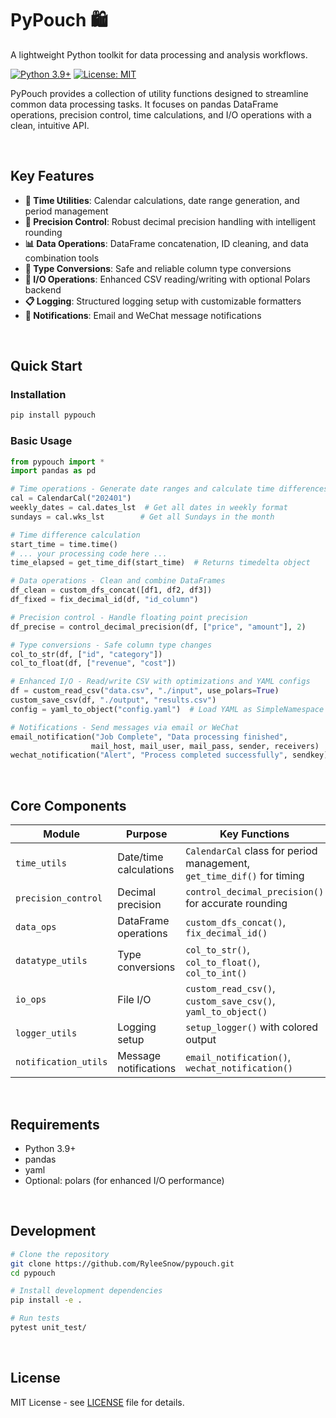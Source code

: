 # PyPouch 🛍️

A lightweight Python toolkit for data processing and analysis workflows.

[![Python 3.9+](https://img.shields.io/badge/python-3.9+-blue.svg)](https://www.python.org/downloads/)
[![License: MIT](https://img.shields.io/badge/License-MIT-yellow.svg)](https://opensource.org/licenses/MIT)

PyPouch provides a collection of utility functions designed to streamline common data processing tasks. It focuses on pandas DataFrame operations, precision control, time calculations, and I/O operations with a clean, intuitive API.

<br>

## Key Features

- **📅 Time Utilities**: Calendar calculations, date range generation, and period management
- **🔢 Precision Control**: Robust decimal precision handling with intelligent rounding
- **📊 Data Operations**: DataFrame concatenation, ID cleaning, and data combination tools  
- **🔄 Type Conversions**: Safe and reliable column type conversions
- **📁 I/O Operations**: Enhanced CSV reading/writing with optional Polars backend
- **📋 Logging**: Structured logging setup with customizable formatters
- **📢 Notifications**: Email and WeChat message notifications

<br>

## Quick Start

### Installation

```bash
pip install pypouch
```

### Basic Usage

```python
from pypouch import *
import pandas as pd

# Time operations - Generate date ranges and calculate time differences
cal = CalendarCal("202401")
weekly_dates = cal.dates_lst  # Get all dates in weekly format
sundays = cal.wks_lst        # Get all Sundays in the month

# Time difference calculation
start_time = time.time()
# ... your processing code here ...
time_elapsed = get_time_dif(start_time)  # Returns timedelta object

# Data operations - Clean and combine DataFrames  
df_clean = custom_dfs_concat([df1, df2, df3])
df_fixed = fix_decimal_id(df, "id_column")

# Precision control - Handle floating point precision
df_precise = control_decimal_precision(df, ["price", "amount"], 2)

# Type conversions - Safe column type changes
col_to_str(df, ["id", "category"])
col_to_float(df, ["revenue", "cost"])

# Enhanced I/O - Read/write CSV with optimizations and YAML configs
df = custom_read_csv("data.csv", "./input", use_polars=True)
custom_save_csv(df, "./output", "results.csv")
config = yaml_to_object("config.yaml")  # Load YAML as SimpleNamespace object

# Notifications - Send messages via email or WeChat
email_notification("Job Complete", "Data processing finished", 
                  mail_host, mail_user, mail_pass, sender, receivers)
wechat_notification("Alert", "Process completed successfully", sendkey)
```

<br>

## Core Components

| Module | Purpose | Key Functions |
|--------|---------|---------------|
| `time_utils` | Date/time calculations | `CalendarCal` class for period management, `get_time_dif()` for timing |
| `precision_control` | Decimal precision | `control_decimal_precision()` for accurate rounding |
| `data_ops` | DataFrame operations | `custom_dfs_concat()`, `fix_decimal_id()` |
| `datatype_utils` | Type conversions | `col_to_str()`, `col_to_float()`, `col_to_int()` |
| `io_ops` | File I/O | `custom_read_csv()`, `custom_save_csv()`, `yaml_to_object()` |
| `logger_utils` | Logging setup | `setup_logger()` with colored output |
| `notification_utils` | Message notifications | `email_notification()`, `wechat_notification()` |

<br>

## Requirements

- Python 3.9+
- pandas
- yaml
- Optional: polars (for enhanced I/O performance)

<br>

## Development

```bash
# Clone the repository
git clone https://github.com/RyleeSnow/pypouch.git
cd pypouch

# Install development dependencies
pip install -e .

# Run tests
pytest unit_test/
```

<br>

## License

MIT License - see [LICENSE](LICENSE) file for details.